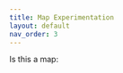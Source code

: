 ```yaml
---
title: Map Experimentation
layout: default
nav_order: 3
---
```


Is this a map:  
<script src="https://embed.github.com/view/geojson/ao66ao/dash-github/map.json?height=1300&width=1800" ></script>
